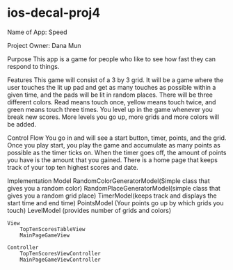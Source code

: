 # ios-decal-proj4

Name of App:
    Speed

Project Owner:
    Dana Mun

Purpose
    This app is a game for people who like to see how fast they can respond to things. 

Features
    This game will consist of a 3 by 3 grid. It will be a game where the user touches the lit up pad and get as many touches as possible within a given time, and the pads will be lit in random places. There will be three different colors. Read means touch once, yellow means touch twice, and green means touch three times. You level up in the game whenever you break new scores. More levels you go up, more grids and more colors will be added. 

Control Flow
    You go in and will see a start button, timer, points, and the grid. Once you play start, you play the game and accumulate as many points as possible as the timer ticks on. When the timer goes off, the amount of points you have is the amount that you gained. There is a home page that keeps track of your top ten highest scores and date. 

Implementation
    Model
        RandomColorGeneratorModel(Simple class that gives you a random color)
        RandomPlaceGeneratorModel(simple class that gives you a random grid place)
        TimerModel(keeps track and displays the start time and end time)
        PointsModel (Your points go up by which grids you touch)
        LevelModel (provides number of grids and colors)

    View
        TopTenScoresTableView
        MainPageGameView

    Controller
        TopTenScoresViewController
        MainPageGameViewController
